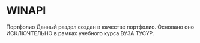 # WINAPI
Портфолио 
Данный раздел создан в качестве портфолио. 
Основано оно ИСКЛЮЧТЕЛЬНО в рамках учебного курса ВУЗА ТУСУР.

